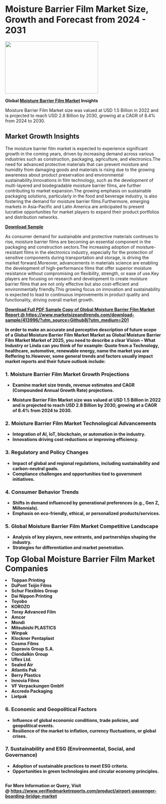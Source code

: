 <H1>Moisture Barrier Film Market Size, Growth and Forecast from 2024 - 2031</H1><img class="aligncenter size-medium wp-image-584254" src="https://thirdeyenews.in/wp-content/uploads/2024/09/Global-Market-Research-300x168.jpeg" alt="" width="300" height="168" /><p><strong>Global&nbsp;<a href="https://www.marketsizeandtrends.com/download-sample/413996/?utm_source=Github8j?utm_medium=201">Moisture Barrier Film Market</a> Insights</strong></p><p>Moisture Barrier Film Market size was valued at USD 1.5 Billion in 2022 and is projected to reach USD 2.8 Billion by 2030, growing at a CAGR of 8.4% from 2024 to 2030.</p><p><h2>Market Growth Insights</h2> <p>The moisture barrier film market is expected to experience significant growth in the coming years, driven by increasing demand across various industries such as construction, packaging, agriculture, and electronics.The need for advanced protective materials that can prevent moisture and humidity from damaging goods and materials is rising due to the growing awareness about product preservation and environmental sustainability.Innovations in film technology, such as the development of multi-layered and biodegradable moisture barrier films, are further contributing to market expansion.The growing emphasis on sustainable packaging solutions, particularly in the food and beverage industry, is also fostering the demand for moisture barrier films.Furthermore, emerging markets in Asia-Pacific and Latin America are anticipated to present lucrative opportunities for market players to expand their product portfolios and distribution networks.</p> <p><strong><a href="#">Download Sample</a></strong></p> <p>As consumer demand for sustainable and protective materials continues to rise, moisture barrier films are becoming an essential component in the packaging and construction sectors.The increasing adoption of moisture-resistant films in the electronics industry, especially for the protection of sensitive components during transportation and storage, is driving the market forward.Moreover, advancements in materials science are enabling the development of high-performance films that offer superior moisture resistance without compromising on flexibility, strength, or ease of use.Key players are focusing on research and development to create moisture barrier films that are not only effective but also cost-efficient and environmentally friendly.This growing focus on innovation and sustainability is expected to lead to continuous improvements in product quality and functionality, driving overall market growth.<p><strong><a href="#"></p><p><span class=""><strong>Download Full PDF Sample Copy of Global Moisture Barrier Film Market Report</strong> @ <a href="https://www.marketsizeandtrends.com/download-sample/413996/?utm_source=Github8j?utm_medium=201" target="_blank">https://www.marketsizeandtrends.com/download-sample/413996/?utm_source=Github8j?utm_medium=201</a></span></p><p>In order to make an accurate and perceptive description of future scope of a Global&nbsp;Moisture Barrier Film Market Market as Global&nbsp;Moisture Barrier Film Market Market of 2025, you need to describe a clear Vision &ndash; What Industry or Linda can you think of for example: Quote from a Technology, healthcare, automotive, renewable energy, name the market you are Reffering to.However, some general trends and factors usually impact market reports and their future outlook include:</p><h3>1.&nbsp;<strong>Moisture Barrier Film Market Growth Projections</strong></h3><ul><li>Examine market size trends, revenue estimates and CAGR (Compounded Annual Growth Rate) projections.</li><li><p>Moisture Barrier Film Market size was valued at USD 1.5 Billion in 2022 and is projected to reach USD 2.8 Billion by 2030, growing at a CAGR of 8.4% from 2024 to 2030.</p></li></ul><h3>2.&nbsp;<strong>Moisture Barrier Film Market Technological Advancements</strong></h3><ul><li>Integration of AI, IoT, blockchain, or automation in the industry.</li><li>Innovations driving cost reductions or improving efficiency.</li></ul><h3>3.&nbsp;<strong>Regulatory and Policy Changes</strong></h3><ul><li>Impact of global and regional regulations, including sustainability and carbon-neutral goals.</li><li>Compliance challenges and opportunities tied to government initiatives.</li></ul><h3>4.&nbsp;<strong>Consumer Behavior Trends</strong></h3><ul><li>Shifts in demand influenced by generational preferences (e.g., Gen Z, Millennials).</li><li>Emphasis on eco-friendly, ethical, or personalized products/services.</li></ul><h3>5.&nbsp;<strong>Global Moisture Barrier Film Market Competitive Landscape</strong></h3><ul><li>Analysis of key players, new entrants, and partnerships shaping the industry.</li><li>Strategies for differentiation and market penetration.</li></ul><p data-pm-slice="1 1 []"><span style="color: inherit; font-family: inherit; font-size: 25px;">Top Global Moisture Barrier Film Market Companies</span></p><div class="" data-test-id=""><p><li>Toppan Printing</li><li> DuPont Teijin Films</li><li> Schur Flexibles Group</li><li> Dai Nippon Printing</li><li> Toyobo</li><li> KOROZO</li><li> Toray Advanced Film</li><li> Amcor</li><li> Mondi</li><li> Mitsubishi PLASTICS</li><li> Winpak</li><li> Klockner Pentaplast</li><li> Cosmo Films</li><li> Supravis Group S.A.</li><li> Clondalkin Group</li><li> Uflex Ltd.</li><li> Sealed Air</li><li> Atlantis Pak</li><li> Berry Plastics</li><li> Innovia Films</li><li> VF Verpackungen GmbH</li><li> Accredo Packaging</li><li> Lietpak</li></p></div><h3>6.&nbsp;<strong>Economic and Geopolitical Factors</strong></h3><ul><li>Influence of global economic conditions, trade policies, and geopolitical events.</li><li>Resilience of the market to inflation, currency fluctuations, or global crises.</li></ul><h3>7.&nbsp;<strong>Sustainability and ESG (Environmental, Social, and Governance)</strong></h3><ul><li>Adoption of sustainable practices to meet ESG criteria.</li><li>Opportunities in green technologies and circular economy principles.</li></ul><h2><strong style="font-size: 14px;">For More Information or Query, Visit @&nbsp;</strong><a style="background-color: #ffffff; font-size: 14px;" href="https://www.marketsizeandtrends.com/report/moisture-barrier-film-market/" target="_blank">https://www.verifiedmarketreports.com/product/airport-passenger-boarding-bridge-market</a></h2>